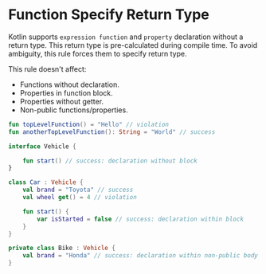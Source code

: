 # Function Specify Return Type

Kotlin supports `expression function` and `property` declaration without a return type. This return
type is pre-calculated during compile time. To avoid ambiguity, this rule forces them to specify
return type.

This rule doesn't affect:
- Functions without declaration.
- Properties in function block.
- Properties without getter.
- Non-public functions/properties.

```kotlin
fun topLevelFunction() = "Hello" // violation
fun anotherTopLevelFunction(): String = "World" // success

interface Vehicle {

    fun start() // success: declaration without block
}

class Car : Vehicle {
    val brand = "Toyota" // success
    val wheel get() = 4 // violation

    fun start() {
        var isStarted = false // success: declaration within block
    }
}

private class Bike : Vehicle {
    val brand = "Honda" // success: declaration within non-public body
}
```

